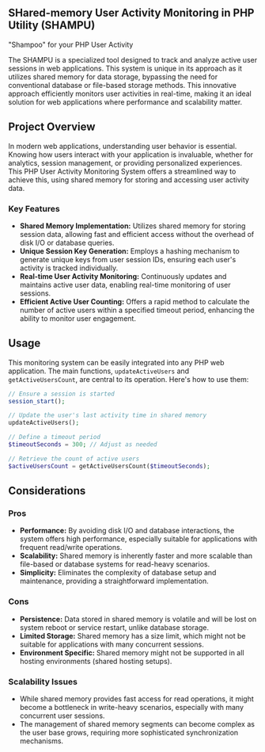 ## SHared-memory User Activity Monitoring in PHP Utility (SHAMPU)

"Shampoo" for your PHP User Activity 

The SHAMPU is a specialized tool designed to track and analyze active user sessions in web applications. This system is unique in its approach as it utilizes shared memory for data storage, bypassing the need for conventional database or file-based storage methods. This innovative approach efficiently monitors user activities in real-time, making it an ideal solution for web applications where performance and scalability matter.

## Project Overview

In modern web applications, understanding user behavior is essential. Knowing how users interact with your application is invaluable, whether for analytics, session management, or providing personalized experiences. 
This PHP User Activity Monitoring System offers a streamlined way to achieve this, using shared memory for storing and accessing user activity data.


### Key Features

* **Shared Memory Implementation:** Utilizes shared memory for storing session data, allowing fast and efficient access without the overhead of disk I/O or database queries.
* **Unique Session Key Generation:** Employs a hashing mechanism to generate unique keys from user session IDs, ensuring each user's activity is tracked individually.
* **Real-time User Activity Monitoring:** Continuously updates and maintains active user data, enabling real-time monitoring of user sessions.
* **Efficient Active User Counting:** Offers a rapid method to calculate the number of active users within a specified timeout period, enhancing the ability to monitor user engagement.

## Usage

This monitoring system can be easily integrated into any PHP web application. The main functions, `updateActiveUsers` and `getActiveUsersCount`, are central to its operation. Here's how to use them:

```php
// Ensure a session is started
session_start();

// Update the user's last activity time in shared memory
updateActiveUsers();

```



```php
// Define a timeout period
$timeoutSeconds = 300; // Adjust as needed

// Retrieve the count of active users
$activeUsersCount = getActiveUsersCount($timeoutSeconds);

```



## Considerations

### Pros

* **Performance:** By avoiding disk I/O and database interactions, the system offers high performance, especially suitable for applications with frequent read/write operations.
* **Scalability:** Shared memory is inherently faster and more scalable than file-based or database systems for read-heavy scenarios.
* **Simplicity:** Eliminates the complexity of database setup and maintenance, providing a straightforward implementation.

### Cons

* **Persistence:** Data stored in shared memory is volatile and will be lost on system reboot or service restart, unlike database storage.
* **Limited Storage:** Shared memory has a size limit, which might not be suitable for applications with many concurrent sessions.
* **Environment Specific:** Shared memory might not be supported in all hosting environments (shared hosting setups).

### Scalability Issues

* While shared memory provides fast access for read operations, it might become a bottleneck in write-heavy scenarios, especially with many concurrent user sessions.
* The management of shared memory segments can become complex as the user base grows, requiring more sophisticated synchronization mechanisms.
